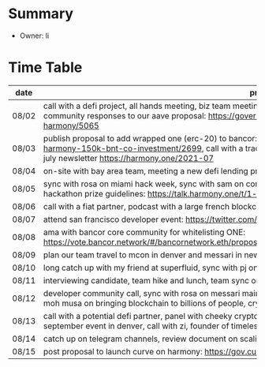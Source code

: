 # Summary
* Owner: li

# Time Table
| date  | projects |
|---|---|
| 08/02  |  call with a defi project, all hands meeting, biz team meeting, call with potential partner, working on getting more community responses to our aave proposal: https://governance.aave.com/t/arc-aave-market-launch-on-harmony/5065  |
| 08/03  |  publish proposal to add wrapped one (erc-20) to bancor: https://gov.bancor.network/t/proposal-whitelist-one-harmony-150k-bnt-co-investment/2699, call with a traditional finance person looking to break into crypto, help draft july newsletter https://harmony.one/2021-07 |
| 08/04  |  on-site with bay area team, meeting a new defi lending project to help them launch on harmony  |
| 08/05  |  sync with rosa on miami hack week, sync with sam on community dao elections, call with aave delegates, write hackathon prize guidelines: https://talk.harmony.one/t/1-million-hackathon-prize-and-grant-guidelines/1949  |
| 08/06  |  call with a fiat partner, podcast with a large french blockchain media, call with another layer 1 protocol about bridging  |
| 08/07  |  attend san francisco developer event: https://twitter.com/lijiang2087/status/1424191493154115587?s=20  |
| 08/08  |  ama with bancor core community for whitelisting ONE: https://vote.bancor.network/#/bancornetwork.eth/proposal/QmRjVnMPJgbZZDSkZfjeUiTTGQPgA7QeoXyv5WFzkjqzmt  |
| 08/09 | plan our team travel to mcon in denver and messari in new york for september |
| 08/10 | long catch up with my friend at superfluid, sync with pj on partnerships, call with a partner |
| 08/11 | interviewing candidate, team hike and lunch, team sync on biz partners and dao, hosting friends for sports and dinner |
| 08/12 | developer community call, sync with rosa on messari mainnet conf, hackathon engagement team call, clubhouse with moh musa on bringing blockchain to billions of people, crypto dev happy hour in sf |
|08/13| call with a potential defi partner, panel with cheeky crypto, meeting harmony family, coordinate event with mcon.fun for september event in denver, call with zi, founder of timeless dao, call with team on hackathon preparations|
|08/14| catch up on telegram channels, review document on scaling harmony ecosystem fund |
|08/15| post proposal to launch curve on harmony: https://gov.curve.fi/t/launch-curve-on-harmony/2092|

